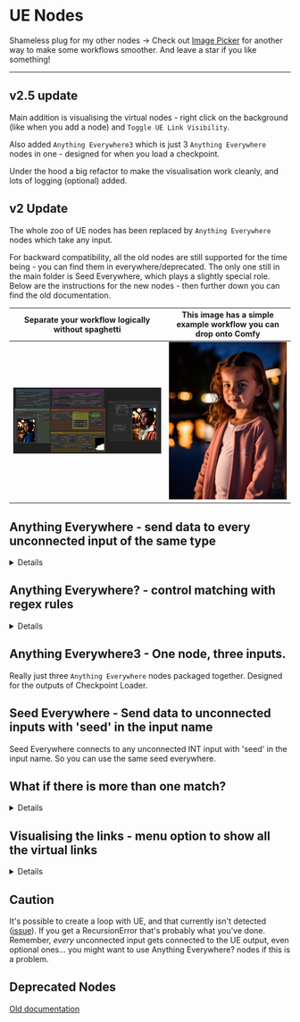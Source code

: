 # UE Nodes

Shameless plug for my other nodes -> Check out [Image Picker](https://github.com/chrisgoringe/cg-image-picker) for another way to make some workflows smoother. And leave a star if you like something!

---

## v2.5 update

Main addition is visualising the virtual nodes - right click on the background (like when you add a node) and `Toggle UE Link Visibility`.

Also added `Anything Everywhere3` which is just 3 `Anything Everywhere` nodes in one - designed for when you load a checkpoint.

Under the hood a big refactor to make the visualisation work cleanly, and lots of logging (optional) added.

## v2 Update

The whole zoo of UE nodes has been replaced by `Anything Everywhere` nodes which take any input.

For backward compatibility, all the old nodes are still supported for the time being - you can find them in everywhere/deprecated. The only one still in the main folder is Seed Everywhere, which plays a slightly special role. Below are the instructions for the new nodes - then further down you can find the old documentation.

|Separate your workflow logically without spaghetti|This image has a simple example workflow you can drop onto Comfy|
|-|-|
|![separate](docs/separate.png)|![simple](docs/girl.png)|

## Anything Everywhere - send data to every unconnected input of the same type
<details><summary>Details</summary>
The Anything Everywhere node has a single input, initially labelled 'anything'. Connect anything to it (you probably can't connect via a reroute, but you shouldn't need to anyway), and the input name changes to match the input type. Disconnect and it goes back to 'anything'.

When you run the prompt, any unconnected input, anywhere in the workflow, which matches that type, will act as if it were connected to the same input. The node can also gain a text box showing exactly what passed through the node (you need to turn this on if you want it - it's in the main settings, 'Anything Everywhere node details')

|Unconnected|Connected|Run|
|-|-|-|
|![Unconnected](docs/unconnected.png)|![Connected](docs/connected.png)|![Run](docs/run.png)|
</details>

## Anything Everywhere? - control matching with regex rules
<details><summary>Details</summary>
This node adds two widgets - title_regex and input_regex. It will only send to input which match. So in the example, title_regex is 'Preview' so the image is sent to the Preview Image node but not the Save Image node.

![regex](docs/regex.png)

## Help! How do I connect to prompt but not negative_prompt?

The matches are regular expressions, not straight string matches. So `^prompt` will match `prompt` at the beginning of the title only.

Regex 101 - ^ means 'the start', $ means 'the end', '.' matches anything, '.*' matches any number of anything. For more than that, visit [regex101](https://regex101.com/) (the flavour you want is ECMAScript, though that probably won't matter).
</details>

## Anything Everywhere3 - One node, three inputs.
Really just three `Anything Everywhere` nodes packaged together.  Designed for the outputs of Checkpoint Loader.

## Seed Everywhere - Send data to unconnected inputs with 'seed' in the input name
Seed Everywhere connects to any unconnected INT input with 'seed' in the input name. So you can use the same seed everywhere.

## What if there is more than one match?
<details><summary>Details</summary>
What if there is more than one possible Everywhere node that an input could connect to? The nodes have priorities:

|Node|Priority|
|-|-|
|`Anything Everywhere?`|10|
|`Seed Everywhere`|5|
|`Anything Everywhere`|0|

So a matching regex is highest, and a Seed is above a general INT. If this rule isn't enough to decide, *no connection is made* and there's a message in the Javascript log.
</details>

## Visualising the links - menu option to show all the virtual links
<details><summary>Details</summary>
Right-click on the canvas (like when you add a new node) and there is an option to visualise the links. The links thus shown will update dynamically as you change the graph, bypass nodes, edit regex's etc..

|Visualise off|Visualise on|
|-|-|
|![off](docs/off.png)|![on](docs/on.png)|
</details>

## Caution

It's possible to create a loop with UE, and that currently isn't detected ([issue](https://github.com/chrisgoringe/cg-use-everywhere/issues/6)). If you get a RecursionError that's probably what you've done. Remember, *every* unconnected input gets connected to the UE output, even optional ones... you might want to use Anything Everywhere? nodes if this is a problem.

## Deprecated Nodes

[Old documentation](docs/deprecated.md)